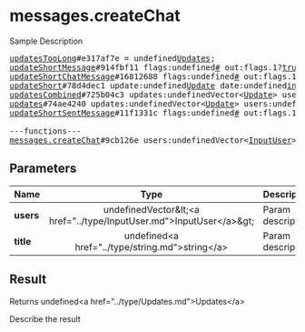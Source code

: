 # messages.createChat

Sample Description

<pre>
<a href="../constructor/updatesTooLong">updatesTooLong</a>#e317af7e = undefined<a href="../type/Updates.md">Updates</a>;
<a href="../constructor/updateShortMessage">updateShortMessage</a>#914fbf11 flags:undefined<a href="../type/#.md">#</a> out:flags.1?<a href="../type/true.md">true</a> mentioned:flags.4?<a href="../type/true.md">true</a> media_unread:flags.5?<a href="../type/true.md">true</a> silent:flags.13?<a href="../type/true.md">true</a> id:undefined<a href="../type/int.md">int</a> user_id:undefined<a href="../type/int.md">int</a> message:undefined<a href="../type/string.md">string</a> pts:undefined<a href="../type/int.md">int</a> pts_count:undefined<a href="../type/int.md">int</a> date:undefined<a href="../type/int.md">int</a> fwd_from:flags.2?<a href="../type/MessageFwdHeader.md">MessageFwdHeader</a> via_bot_id:flags.11?<a href="../type/int.md">int</a> reply_to_msg_id:flags.3?<a href="../type/int.md">int</a> entities:flags.7?Vector&lt;<a href="../type/MessageEntity.md">MessageEntity</a>&gt; = undefined<a href="../type/Updates.md">Updates</a>;
<a href="../constructor/updateShortChatMessage">updateShortChatMessage</a>#16812688 flags:undefined<a href="../type/#.md">#</a> out:flags.1?<a href="../type/true.md">true</a> mentioned:flags.4?<a href="../type/true.md">true</a> media_unread:flags.5?<a href="../type/true.md">true</a> silent:flags.13?<a href="../type/true.md">true</a> id:undefined<a href="../type/int.md">int</a> from_id:undefined<a href="../type/int.md">int</a> chat_id:undefined<a href="../type/int.md">int</a> message:undefined<a href="../type/string.md">string</a> pts:undefined<a href="../type/int.md">int</a> pts_count:undefined<a href="../type/int.md">int</a> date:undefined<a href="../type/int.md">int</a> fwd_from:flags.2?<a href="../type/MessageFwdHeader.md">MessageFwdHeader</a> via_bot_id:flags.11?<a href="../type/int.md">int</a> reply_to_msg_id:flags.3?<a href="../type/int.md">int</a> entities:flags.7?Vector&lt;<a href="../type/MessageEntity.md">MessageEntity</a>&gt; = undefined<a href="../type/Updates.md">Updates</a>;
<a href="../constructor/updateShort">updateShort</a>#78d4dec1 update:undefined<a href="../type/Update.md">Update</a> date:undefined<a href="../type/int.md">int</a> = undefined<a href="../type/Updates.md">Updates</a>;
<a href="../constructor/updatesCombined">updatesCombined</a>#725b04c3 updates:undefinedVector&lt;<a href="../type/Update.md">Update</a>&gt; users:undefinedVector&lt;<a href="../type/User.md">User</a>&gt; chats:undefinedVector&lt;<a href="../type/Chat.md">Chat</a>&gt; date:undefined<a href="../type/int.md">int</a> seq_start:undefined<a href="../type/int.md">int</a> seq:undefined<a href="../type/int.md">int</a> = undefined<a href="../type/Updates.md">Updates</a>;
<a href="../constructor/updates">updates</a>#74ae4240 updates:undefinedVector&lt;<a href="../type/Update.md">Update</a>&gt; users:undefinedVector&lt;<a href="../type/User.md">User</a>&gt; chats:undefinedVector&lt;<a href="../type/Chat.md">Chat</a>&gt; date:undefined<a href="../type/int.md">int</a> seq:undefined<a href="../type/int.md">int</a> = undefined<a href="../type/Updates.md">Updates</a>;
<a href="../constructor/updateShortSentMessage">updateShortSentMessage</a>#11f1331c flags:undefined<a href="../type/#.md">#</a> out:flags.1?<a href="../type/true.md">true</a> id:undefined<a href="../type/int.md">int</a> pts:undefined<a href="../type/int.md">int</a> pts_count:undefined<a href="../type/int.md">int</a> date:undefined<a href="../type/int.md">int</a> media:flags.9?<a href="../type/MessageMedia.md">MessageMedia</a> entities:flags.7?Vector&lt;<a href="../type/MessageEntity.md">MessageEntity</a>&gt; = undefined<a href="../type/Updates.md">Updates</a>;

---functions---
<a href="../method/messages.createChat.md">messages.createChat</a>#9cb126e users:undefinedVector&lt;<a href="../type/InputUser.md">InputUser</a>&gt; title:undefined<a href="../type/string.md">string</a> = undefined<a href="../type/Updates.md">Updates</a>;
</pre>

## Parameters

| Name | Type | Description |
|------|:----:|-------------|
| **users** | undefinedVector&amp;lt;&lt;a href=&#34;../type/InputUser.md&#34;&gt;InputUser&lt;/a&gt;&amp;gt; | Param description |
| **title** | undefined&lt;a href=&#34;../type/string.md&#34;&gt;string&lt;/a&gt; | Param description |

## Result

Returns undefined&lt;a href=&#34;../type/Updates.md&#34;&gt;Updates&lt;/a&gt;

Describe the result

